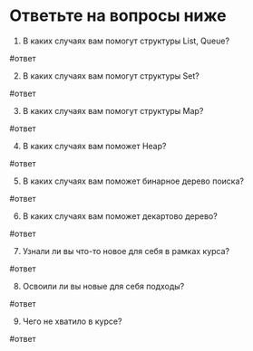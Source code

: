 # Ответьте на вопросы ниже

1. В каких случаях вам помогут структуры List, Queue?

#ответ

2. В каких случаях вам помогут структуры Set?

#ответ

3. В каких случаях вам помогут структуры Map?

#ответ

4. В каких случаях вам поможет Heap?

#ответ

5. В каких случаях вам поможет бинарное дерево поиска?

#ответ

6. В каких случаях вам поможет декартово дерево?

#ответ

7. Узнали ли вы что-то новое для себя в рамках курса?

#ответ

8. Освоили ли вы новые для себя подходы?

#ответ

9. Чего не хватило в курсе?

#ответ
